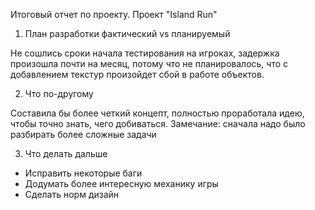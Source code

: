 Итоговый отчет по проекту.
Проект "Island Run"

1)  План разработки фактический vs планируемый

Не сошлись сроки начала тестирования на игроках, задержка произошла почти на месяц, потому что не планировалось, что с добавлением текстур произойдет сбой в работе объектов.

2)  Что по-другому

Составила бы более четкий концепт, полностью проработала идею, чтобы точно знать, чего добиваться. Замечание: сначала надо было разбирать более сложные задачи

3)  Что делать дальше

+  Исправить некоторые баги
+  Додумать более интересную механику игры
+  Сделать норм дизайн
